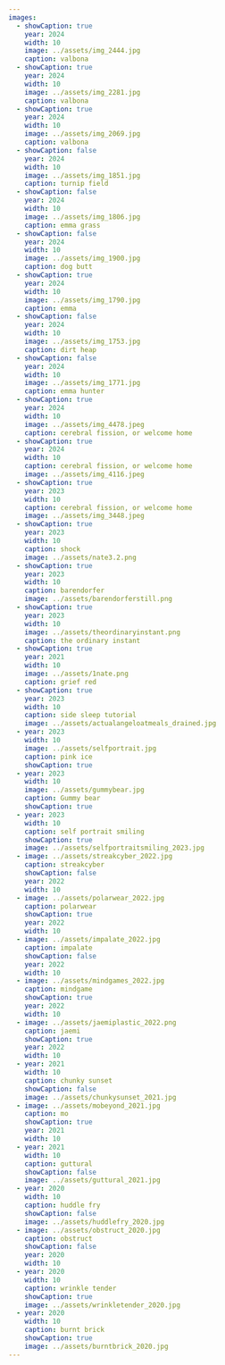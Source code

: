```yaml
---
images:
  - showCaption: true
    year: 2024
    width: 10
    image: ../assets/img_2444.jpg
    caption: valbona
  - showCaption: true
    year: 2024
    width: 10
    image: ../assets/img_2281.jpg
    caption: valbona
  - showCaption: true
    year: 2024
    width: 10
    image: ../assets/img_2069.jpg
    caption: valbona
  - showCaption: false
    year: 2024
    width: 10
    image: ../assets/img_1851.jpg
    caption: turnip field
  - showCaption: false
    year: 2024
    width: 10
    image: ../assets/img_1806.jpg
    caption: emma grass
  - showCaption: false
    year: 2024
    width: 10
    image: ../assets/img_1900.jpg
    caption: dog butt
  - showCaption: true
    year: 2024
    width: 10
    image: ../assets/img_1790.jpg
    caption: emma
  - showCaption: false
    year: 2024
    width: 10
    image: ../assets/img_1753.jpg
    caption: dirt heap
  - showCaption: false
    year: 2024
    width: 10
    image: ../assets/img_1771.jpg
    caption: emma hunter
  - showCaption: true
    year: 2024
    width: 10
    image: ../assets/img_4478.jpeg
    caption: cerebral fission, or welcome home
  - showCaption: true
    year: 2024
    width: 10
    caption: cerebral fission, or welcome home
    image: ../assets/img_4116.jpeg
  - showCaption: true
    year: 2023
    width: 10
    caption: cerebral fission, or welcome home
    image: ../assets/img_3448.jpeg
  - showCaption: true
    year: 2023
    width: 10
    caption: shock
    image: ../assets/nate3.2.png
  - showCaption: true
    year: 2023
    width: 10
    caption: barendorfer
    image: ../assets/barendorferstill.png
  - showCaption: true
    year: 2023
    width: 10
    image: ../assets/theordinaryinstant.png
    caption: the ordinary instant
  - showCaption: true
    year: 2021
    width: 10
    image: ../assets/1nate.png
    caption: grief red
  - showCaption: true
    year: 2023
    width: 10
    caption: side sleep tutorial
    image: ../assets/actualangeloatmeals_drained.jpg
  - year: 2023
    width: 10
    image: ../assets/selfportrait.jpg
    caption: pink ice
    showCaption: true
  - year: 2023
    width: 10
    image: ../assets/gummybear.jpg
    caption: Gummy bear
    showCaption: true
  - year: 2023
    width: 10
    caption: self portrait smiling
    showCaption: true
    image: ../assets/selfportraitsmiling_2023.jpg
  - image: ../assets/streakcyber_2022.jpg
    caption: streakcyber
    showCaption: false
    year: 2022
    width: 10
  - image: ../assets/polarwear_2022.jpg
    caption: polarwear
    showCaption: true
    year: 2022
    width: 10
  - image: ../assets/impalate_2022.jpg
    caption: impalate
    showCaption: false
    year: 2022
    width: 10
  - image: ../assets/mindgames_2022.jpg
    caption: mindgame
    showCaption: true
    year: 2022
    width: 10
  - image: ../assets/jaemiplastic_2022.png
    caption: jaemi
    showCaption: true
    year: 2022
    width: 10
  - year: 2021
    width: 10
    caption: chunky sunset
    showCaption: false
    image: ../assets/chunkysunset_2021.jpg
  - image: ../assets/mobeyond_2021.jpg
    caption: mo
    showCaption: true
    year: 2021
    width: 10
  - year: 2021
    width: 10
    caption: guttural
    showCaption: false
    image: ../assets/guttural_2021.jpg
  - year: 2020
    width: 10
    caption: huddle fry
    showCaption: false
    image: ../assets/huddlefry_2020.jpg
  - image: ../assets/obstruct_2020.jpg
    caption: obstruct
    showCaption: false
    year: 2020
    width: 10
  - year: 2020
    width: 10
    caption: wrinkle tender
    showCaption: true
    image: ../assets/wrinkletender_2020.jpg
  - year: 2020
    width: 10
    caption: burnt brick
    showCaption: true
    image: ../assets/burntbrick_2020.jpg
---
```

